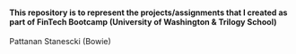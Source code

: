 #### This repository is to represent the projects/assignments that I created as part of FinTech Bootcamp (University of Washington & Trilogy School)

Pattanan Stanescki (Bowie)
